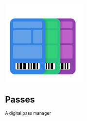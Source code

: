 ![Application icon](data/icons/hicolor/scalable/apps/me.sanchezrodriguez.passes.svg)
# Passes
A digital pass manager
